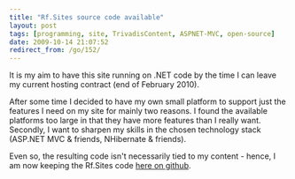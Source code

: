 ```yaml
---
title: "Rf.Sites source code available"
layout: post
tags: [programming, site, TrivadisContent, ASPNET-MVC, open-source]
date: 2009-10-14 21:07:52
redirect_from: /go/152/
---
```


It is my aim to have this site running on .NET code by the time I can leave my current hosting contract (end of February 2010).

After some time I decided to have my own small platform to support just the features I need on my site for mainly two reasons. I found the available platforms too large in that they have more features than I really want. Secondly, I want to sharpen my skills in the chosen technology stack (ASP.NET MVC & friends, NHibernate & friends).

Even so, the resulting code isn't necessarily tied to my content - hence, I am now keeping the Rf.Sites code [here on github](http://github.com/flq/Rf.Sites).